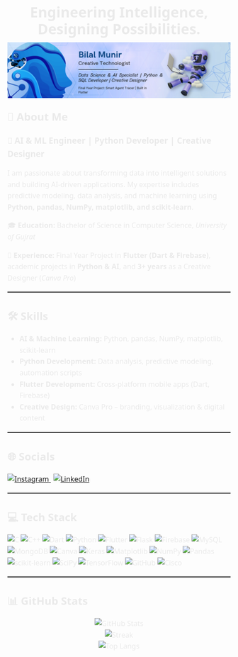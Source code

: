 <!-- Main Tagline (Centered) -->
<div align="center">
  <h1 style="font-family:'Segoe UI',sans-serif;font-weight:bold;color:#eaeaea;font-size:32px;line-height:1.2;margin: 0 0 10px;">
    Engineering Intelligence, Designing Possibilities.
  </h1>
</div>

<!-- Banner (Centered) -->
<p align="center" style="margin: 0 0 20px;">
  <img src="https://github.com/Bilalmunir-Ai/Bilalmunir-Ai/blob/main/banner.png?raw=true" alt="CodeGainmers Banner"/>
</p>

<!-- Body (Left-aligned, global font & color) -->
<div style="font-family:'Segoe UI',sans-serif;color:#eaeaea;font-size:16px;line-height:1.6;">

  <h2 style="margin-top:0;">💫 About Me</h2>
  <h3 style="margin:6px 0 14px;">🚀 AI & ML Engineer | Python Developer | Creative Designer</h3>

  <p>
    I am passionate about transforming data into intelligent solutions and building AI-driven applications.
    My expertise includes predictive modeling, data analysis, and machine learning using
    <b>Python, pandas, NumPy, matplotlib, and scikit-learn</b>.
  </p>

  <p>🎓 <b>Education:</b> Bachelor of Science in Computer Science, <i>University of Gujrat</i></p>
  <p>💼 <b>Experience:</b> Final Year Project in <b>Flutter (Dart & Firebase)</b>, academic projects in <b>Python & AI</b>, and <b>3+ years</b> as a Creative Designer (<i>Canva Pro</i>)</p>

  <hr style="border:0;border-top:1px solid #3a3a3a;margin: 18px 0;"/>

  <h2>🛠️ Skills</h2>
  <ul style="margin-top:8px;">
    <li><b>AI & Machine Learning:</b> Python, pandas, NumPy, matplotlib, scikit-learn</li>
    <li><b>Python Development:</b> Data analysis, predictive modeling, automation scripts</li>
    <li><b>Flutter Development:</b> Cross-platform mobile apps (Dart, Firebase)</li>
    <li><b>Creative Design:</b> Canva Pro – branding, visualization & digital content</li>
  </ul>

  <hr style="border:0;border-top:1px solid #3a3a3a;margin: 18px 0;"/>

  <h2>🌐 Socials</h2>
  <p style="margin:10px 0 0;">
    <a href="https://www.instagram.com/bilal_munir74/">
      <img alt="Instagram" src="https://img.shields.io/badge/Instagram-%23E4405F.svg?logo=Instagram&logoColor=white"/>
    </a>
    <a href="https://www.linkedin.com/in/bilalmunir-pk/" style="margin-left:6px;">
      <img alt="LinkedIn" src="https://img.shields.io/badge/LinkedIn-%230077B5.svg?logo=linkedin&logoColor=white"/>
    </a>
  </p>

  <hr style="border:0;border-top:1px solid #3a3a3a;margin: 18px 0;"/>

  <h2>💻 Tech Stack</h2>
  <p style="margin:10px 0 0;">
    <img alt="C" src="https://img.shields.io/badge/c-%2300599C.svg?style=for-the-badge&logo=c&logoColor=white"/>
    <img alt="C++" src="https://img.shields.io/badge/c++-%2300599C.svg?style=for-the-badge&logo=c%2B%2B&logoColor=white"/>
    <img alt="Dart" src="https://img.shields.io/badge/dart-%230175C2.svg?style=for-the-badge&logo=dart&logoColor=white"/>
    <img alt="Python" src="https://img.shields.io/badge/python-3670A0?style=for-the-badge&logo=python&logoColor=ffdd54"/>
    <img alt="Flutter" src="https://img.shields.io/badge/Flutter-%2302569B.svg?style=for-the-badge&logo=Flutter&logoColor=white"/>
    <img alt="Flask" src="https://img.shields.io/badge/flask-%23000.svg?style=for-the-badge&logo=flask&logoColor=white"/>
    <img alt="Firebase" src="https://img.shields.io/badge/firebase-a08021?style=for-the-badge&logo=firebase&logoColor=ffcd34"/>
    <img alt="MySQL" src="https://img.shields.io/badge/mysql-4479A1.svg?style=for-the-badge&logo=mysql&logoColor=white"/>
    <img alt="MongoDB" src="https://img.shields.io/badge/MongoDB-%234ea94b.svg?style=for-the-badge&logo=mongodb&logoColor=white"/>
    <img alt="Canva" src="https://img.shields.io/badge/Canva-%2300C4CC.svg?style=for-the-badge&logo=Canva&logoColor=white"/>
    <img alt="Keras" src="https://img.shields.io/badge/Keras-%23D00000.svg?style=for-the-badge&logo=Keras&logoColor=white"/>
    <img alt="Matplotlib" src="https://img.shields.io/badge/Matplotlib-%23ffffff.svg?style=for-the-badge&logo=Matplotlib&logoColor=black"/>
    <img alt="NumPy" src="https://img.shields.io/badge/numpy-%23013243.svg?style=for-the-badge&logo=numpy&logoColor=white"/>
    <img alt="Pandas" src="https://img.shields.io/badge/pandas-%23150458.svg?style=for-the-badge&logo=pandas&logoColor=white"/>
    <img alt="scikit-learn" src="https://img.shields.io/badge/scikit--learn-%23F7931E.svg?style=for-the-badge&logo=scikit-learn&logoColor=white"/>
    <img alt="SciPy" src="https://img.shields.io/badge/SciPy-%230C55A5.svg?style=for-the-badge&logo=scipy&logoColor=%25white"/>
    <img alt="TensorFlow" src="https://img.shields.io/badge/TensorFlow-%23FF6F00.svg?style=for-the-badge&logo=TensorFlow&logoColor=white"/>
    <img alt="GitHub" src="https://img.shields.io/badge/github-%23121011.svg?style=for-the-badge&logo=github&logoColor=white"/>
    <img alt="Cisco" src="https://img.shields.io/badge/cisco-%23049fd9.svg?style=for-the-badge&logo=cisco&logoColor=black"/>
  </p>

  <hr style="border:0;border-top:1px solid #3a3a3a;margin: 18px 0;"/>

  <h2>📊 GitHub Stats</h2>
  <div align="center">
  <p style="margin:10px 0 0;">
    <img alt="GitHub Stats" src="https://github-readme-stats.vercel.app/api?username=Bilalmunir-Ai&theme=dark&hide_border=false&include_all_commits=false&count_private=false"/>
    <br/>
    <img alt="Streak" src="https://nirzak-streak-stats.vercel.app/?user=Bilalmunir-Ai&theme=dark&hide_border=false"/>
    <br/>
    <img alt="Top Langs" src="https://github-readme-stats.vercel.app/api/top-langs/?username=Bilalmunir-Ai&theme=dark&hide_border=false&include_all_commits=false&count_private=false&layout=compact"/>
    </div>
  </p>

</div>

<!-- Proudly created with GPRM ( https://gprm.itsvg.in ) -->
